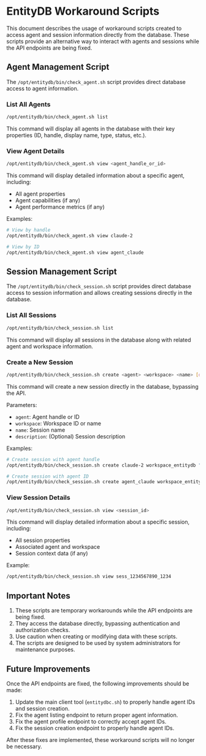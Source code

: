 # EntityDB Workaround Scripts

This document describes the usage of workaround scripts created to access agent and session information directly from the database. These scripts provide an alternative way to interact with agents and sessions while the API endpoints are being fixed.

## Agent Management Script

The `/opt/entitydb/bin/check_agent.sh` script provides direct database access to agent information.

### List All Agents

```bash
/opt/entitydb/bin/check_agent.sh list
```

This command will display all agents in the database with their key properties (ID, handle, display name, type, status, etc.).

### View Agent Details

```bash
/opt/entitydb/bin/check_agent.sh view <agent_handle_or_id>
```

This command will display detailed information about a specific agent, including:
- All agent properties
- Agent capabilities (if any)
- Agent performance metrics (if any)

Examples:
```bash
# View by handle
/opt/entitydb/bin/check_agent.sh view claude-2

# View by ID
/opt/entitydb/bin/check_agent.sh view agent_claude
```

## Session Management Script

The `/opt/entitydb/bin/check_session.sh` script provides direct database access to session information and allows creating sessions directly in the database.

### List All Sessions

```bash
/opt/entitydb/bin/check_session.sh list
```

This command will display all sessions in the database along with related agent and workspace information.

### Create a New Session

```bash
/opt/entitydb/bin/check_session.sh create <agent> <workspace> <name> [description]
```

This command will create a new session directly in the database, bypassing the API.

Parameters:
- `agent`: Agent handle or ID
- `workspace`: Workspace ID or name
- `name`: Session name
- `description`: (Optional) Session description

Examples:
```bash
# Create session with agent handle
/opt/entitydb/bin/check_session.sh create claude-2 workspace_entitydb "Test Session" "This is a test session"

# Create session with agent ID
/opt/entitydb/bin/check_session.sh create agent_claude workspace_entitydb "Another Session" "Another test session"
```

### View Session Details

```bash
/opt/entitydb/bin/check_session.sh view <session_id>
```

This command will display detailed information about a specific session, including:
- All session properties
- Associated agent and workspace
- Session context data (if any)

Example:
```bash
/opt/entitydb/bin/check_session.sh view sess_1234567890_1234
```

## Important Notes

1. These scripts are temporary workarounds while the API endpoints are being fixed.
2. They access the database directly, bypassing authentication and authorization checks.
3. Use caution when creating or modifying data with these scripts.
4. The scripts are designed to be used by system administrators for maintenance purposes.

## Future Improvements

Once the API endpoints are fixed, the following improvements should be made:

1. Update the main client tool (`entitydbc.sh`) to properly handle agent IDs and session creation.
2. Fix the agent listing endpoint to return proper agent information.
3. Fix the agent profile endpoint to correctly accept agent IDs.
4. Fix the session creation endpoint to properly handle agent IDs.

After these fixes are implemented, these workaround scripts will no longer be necessary.